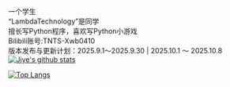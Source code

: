 一个学生  
“LambdaTechnology”是同学  
擅长写Python程序，喜欢写Python小游戏  
Bilibili账号:TNTS-Xwb0410  
版本发布与更新计划：2025.9.1～2025.9.30 | 2025.10.1 ～ 2025.10.8  
[![Jiye's github stats](https://github-readme-stats.vercel.app/api?username=wilber-20130410&show_icons=true&title_color=fff&icon_color=79ff97&text_color=9f9f9f&bg_color=151515&hide=["contribs"])](https://github.com/wilber-20130410/wilber-20130410)  

[![Top Langs](https://github-readme-stats.vercel.app/api/top-langs/?username=wilber-20130410&show_icons=true&title_color=fff&icon_color=79ff97&text_color=9f9f9f&bg_color=151515)](https://github.com/wilber-20130410/wilber-20130410)  
